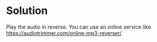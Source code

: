 # Solution

Play the audio in reverse. You can use an online service like https://audiotrimmer.com/online-mp3-reverser/
